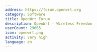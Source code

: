 ```yaml
---
address: https://forum.openwrt.org
category: Software
title: OpenWrt Forum
description: OpenWrt - Wireless Freedom
userCount: 29665
icon: openwrt.png
activity: very high
language: en
---
```

